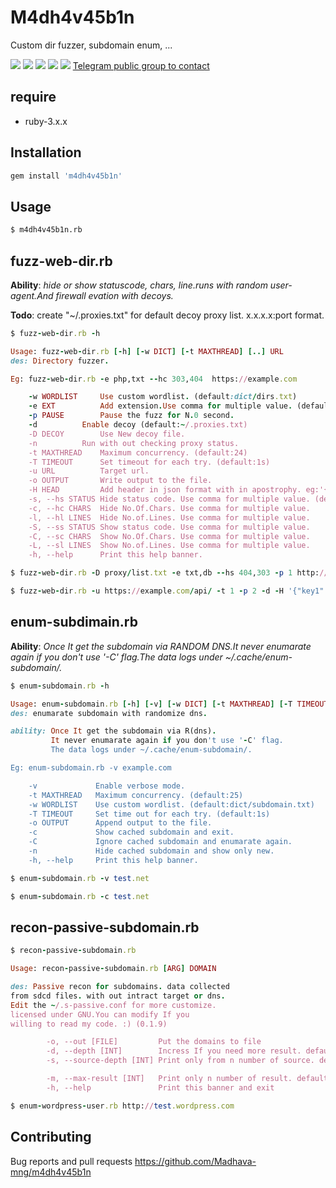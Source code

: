 # M4dh4v45b1n

Custom dir fuzzer, subdomain enum, ...

![](https://img.shields.io/gem/v/m4dh4v45b1n)
![](https://img.shields.io/gem/dt/m4dh4v45b1n)
![](https://img.shields.io/gem/rt/m4dh4v45b1n)
![](https://img.shields.io/gem/dtv/m4dh4v45b1n)
![](https://img.shields.io/github/license/Madhava-mng/m4dh4v45b1n)
[Telegram public group to contact](https://t.me/m4dh4v45b1n)

## require

- ruby-3.x.x

## Installation

```bash
gem install 'm4dh4v45b1n'
```

## Usage

```bash
$ m4dh4v45b1n.rb
```

## fuzz-web-dir.rb

**Ability**: _hide or show statuscode, chars, line.runs with random user-agent.And firewall evation with decoys._

**Todo**: create "~/.proxies.txt" for default decoy proxy list. x.x.x.x:port format.

```ruby
$ fuzz-web-dir.rb -h

Usage: fuzz-web-dir.rb [-h] [-w DICT] [-t MAXTHREAD] [..] URL
des: Directory fuzzer.

Eg: fuzz-web-dir.rb -e php,txt --hc 303,404  https://example.com

    -w WORDLIST     Use custom wordlist. (default:dict/dirs.txt)
    -e EXT          Add extension.Use comma for multiple value. (default:txt,php,html)
    -p PAUSE        Pause the fuzz for N.0 second.
    -d 		    Enable decoy (default:~/.proxies.txt)
    -D DECOY	    Use New decoy file.
    -n 		    Run with out checking proxy status.
    -t MAXTHREAD    Maximum concurrency. (default:24)
    -T TIMEOUT      Set timeout for each try. (default:1s)
    -u URL          Target url.
    -o OUTPUT       Write output to the file.
    -H HEAD         Add header in json format with in apostrophy. eg:'{"key":29}' .
    -s, --hs STATUS Hide status code. Use comma for multiple value. (default:404)
    -c, --hc CHARS  Hide No.Of.Chars. Use comma for multiple value.
    -l, --hl LINES  Hide No.of.Lines. Use comma for multiple value.
    -S, --ss STATUS Show status code. Use comma for multiple value.
    -C, --sc CHARS  Show No.Of.Chars. Use comma for multiple value.
    -L, --sl LINES  Show No.of.Lines. Use comma for multiple value.
    -h, --help      Print this help banner.

```

```ruby
$ fuzz-web-dir.rb -D proxy/list.txt -e txt,db --hs 404,303 -p 1 http://example.com/
```

```ruby
$ fuzz-web-dir.rb -u https://example.com/api/ -t 1 -p 2 -d -H '{"key1":"open"}' -o result.txt --hc 0
```

## enum-subdimain.rb

**Ability**: _Once It get the subdomain via *RANDOM DNS*.It never enumarate again if you don't use '-C' flag.The data logs under ~/.cache/enum-subdomain/._

```ruby
$ enum-subdomain.rb -h

Usage: enum-subdomain.rb [-h] [-v] [-w DICT] [-t MAXTHREAD] [-T TIMEOUT] [-o OUT] DOMAIN
des: enumarate subdomain with randomize dns.

ability: Once It get the subdomain via R(dns).
         It never enumarate again if you don't use '-C' flag.
         The data logs under ~/.cache/enum-subdomain/.

Eg: enum-subdomain.rb -v example.com

    -v             Enable verbose mode.
    -t MAXTHREAD   Maximum concurrency. (default:25)
    -w WORDLIST    Use custom wordlist. (default:dict/subdomain.txt)
    -T TIMEOUT     Set time out for each try. (default:1s)
    -o OUTPUT      Append output to the file.
    -c             Show cached subdomain and exit.
    -C             Ignore cached subdomain and enumarate again.
    -n             Hide cached subdomain and show only new.
    -h, --help     Print this help banner.

```

```ruby
$ enum-subdomain.rb -v test.net
```

```ruby
$ enum-subdomain.rb -c test.net
```

## recon-passive-subdomain.rb

```ruby
$ recon-passive-subdomain.rb

Usage: recon-passive-subdomain.rb [ARG] DOMAIN

des: Passive recon for subdomains. data collected
from sdcd files. with out intract target or dns.
Edit the ~/.s-passive.conf for more customize.
licensed under GNU.You can modify If you
willing to read my code. :) (0.1.9)

		-o, --out [FILE]         Put the domains to file
		-d, --depth [INT]        Incress If you need more result. default is 1.
		-s, --source-depth [INT] Print only from n number of source. default is 1.

		-m, --max-result [INT]   Print only n number of result. default is 500.
		-h, --help               Print this banner and exit
```

```ruby
$ enum-wordpress-user.rb http://test.wordpress.com
```

## Contributing

Bug reports and pull requests https://github.com/Madhava-mng/m4dh4v45b1n
